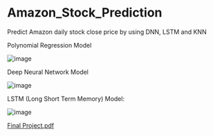 # Amazon_Stock_Prediction
Predict Amazon daily stock close price by using DNN, LSTM and KNN


Polynomial Regression Model

![image](https://user-images.githubusercontent.com/69972187/108153646-8fd7ca80-70a9-11eb-9129-cb9ec09222a5.png)


Deep Neural Network Model


![image](https://user-images.githubusercontent.com/69972187/108153666-99f9c900-70a9-11eb-94cd-99102bc3dbe9.png)




LSTM (Long Short Term Memory) Model:

![image](https://user-images.githubusercontent.com/69972187/108153677-9fefaa00-70a9-11eb-86a8-c9e937339550.png)


[Final Project.pdf](https://github.com/Jiahao0310/Amazon_Stock_Prediction/files/5993072/Final.Project.pdf)

